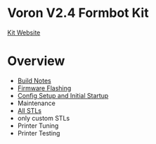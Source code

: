 # Voron V2.4 Formbot Kit

[Kit Website](https://www.formbot3d.com/products/voron-24-r2-pro-corexy-3d-printer-kit-with-m8p-cb1-board-and-canbus-wiring-system?VariantsId=10457)

# Overview

* [Build Notes](https://github.com/FORMBOT/Voron-2.4/tree/main/Build%20Notes)
* [Firmware Flashing](https://github.com/FORMBOT/Voron-2.4/tree/main/Firmware%20Flashing)
* [Config Setup and Initial Startup](https://github.com/FORMBOT/Voron-2.4/tree/main/Config)
* Maintenance
* [All STLs](https://github.com/FORMBOT/Voron-2.4/tree/main/STL)
* only custom STLs
* Printer Tuning
* Printer Testing
